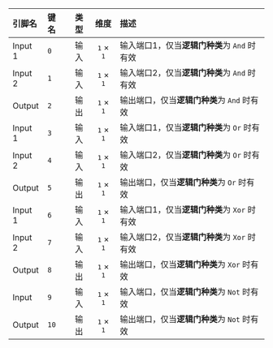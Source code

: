 <!--
DO NOT EDIT THIS FILE DIRECTLY.
This file is generated by tools/comp-docs.js.
All changes will be overwritten by regeneration.
-->

<slot class="model-pins">

| 引脚名 | 键名 | 类型 | 维度 | 描述 |
|:------ |:---- |:----:|:----:|:---- |
| Input 1 | `0` | 输入 | <samp>1</samp> × <samp>1</samp> | 输入端口1，仅当**逻辑门种类**为 `And` 时有效 |
| Input 2 | `1` | 输入 | <samp>1</samp> × <samp>1</samp> | 输入端口2，仅当**逻辑门种类**为 `And` 时有效 |
| Output | `2` | 输出 | <samp>1</samp> × <samp>1</samp> | 输出端口，仅当**逻辑门种类**为 `And` 时有效 |
| Input 1 | `3` | 输入 | <samp>1</samp> × <samp>1</samp> | 输入端口1，仅当**逻辑门种类**为 `Or` 时有效 |
| Input 2 | `4` | 输入 | <samp>1</samp> × <samp>1</samp> | 输入端口2，仅当**逻辑门种类**为 `Or` 时有效 |
| Output | `5` | 输出 | <samp>1</samp> × <samp>1</samp> | 输出端口，仅当**逻辑门种类**为 `Or` 时有效 |
| Input 1 | `6` | 输入 | <samp>1</samp> × <samp>1</samp> | 输入端口1，仅当**逻辑门种类**为 `Xor` 时有效 |
| Input 2 | `7` | 输入 | <samp>1</samp> × <samp>1</samp> | 输入端口2，仅当**逻辑门种类**为 `Xor` 时有效 |
| Output | `8` | 输出 | <samp>1</samp> × <samp>1</samp> | 输出端口，仅当**逻辑门种类**为 `Xor` 时有效 |
| Input | `9` | 输入 | <samp>1</samp> × <samp>1</samp> | 输入端口，仅当**逻辑门种类**为 `Not` 时有效 |
| Output | `10` | 输出 | <samp>1</samp> × <samp>1</samp> | 输出端口，仅当**逻辑门种类**为 `Not` 时有效 |

</slot>
